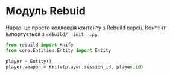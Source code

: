 # Модуль Rebuid
Наразі це просто коллекція контенту з Rebuild версії. Контент імпортується з `rebuild/__init__.py`.

```python
from rebuild import Knife
from core.Entities.Entity import Entity

player = Entity()
player.weapon = Knife(player.session_id, player.id)
```